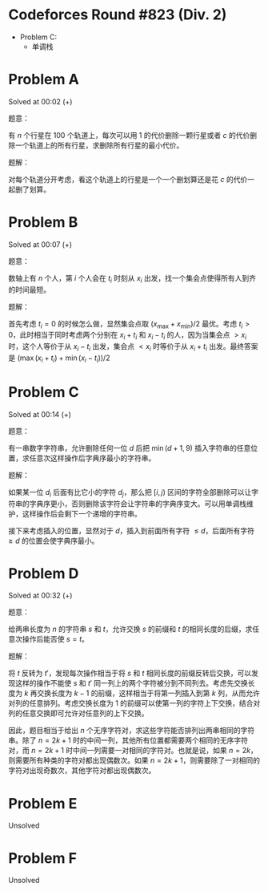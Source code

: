 # Codeforces Round #823 (Div. 2)

- Problem C:
  - 单调栈

# Problem A

Solved at 00:02 (+)

题意：

有 $n$ 个行星在 $100$ 个轨道上，每次可以用 $1$ 的代价删除一颗行星或者 $c$ 的代价删除一个轨道上的所有行星，求删除所有行星的最小代价。

题解：

对每个轨道分开考虑，看这个轨道上的行星是一个一个删划算还是花 $c$ 的代价一起删了划算。

# Problem B

Solved at 00:07 (+)

题意：

数轴上有 $n$ 个人，第 $i$ 个人会在 $t_i$ 时刻从 $x_i$ 出发，找一个集会点使得所有人到齐的时间最短。

题解：

首先考虑 $t_i=0$ 的时候怎么做，显然集会点取 $(x_{\max}+x_{\min})/{2}$ 最优。考虑 $t_i>0$，此时相当于同时考虑两个分别在 $x_i+t_i$ 和 $x_i-t_i$ 的人，因为当集会点 $>x_i$ 时，这个人等价于从 $x_i-t_i$ 出发，集会点 $<x_i$ 时等价于从 $x_i+t_i$ 出发。最终答案是 $(\max(x_i+t_i)+\min(x_i-t_i))/2$

# Problem C

Solved at 00:14 (+)

题意：

有一串数字字符串，允许删除任何一位 $d$ 后把 $\min(d+1,9)$ 插入字符串的任意位置，求任意次这样操作后字典序最小的字符串。

题解：

如果某一位 $d_i$ 后面有比它小的字符 $d_j$，那么把 $[i,j)$ 区间的字符全部删除可以让字符串的字典序更小，否则删除该字符会让字符串的字典序变大。可以用单调栈维护，这样操作后会剩下一个递增的字符串。

接下来考虑插入的位置，显然对于 $d$，插入到前面所有字符 $\le d$，后面所有字符 $\ge d$ 的位置会使字典序最小。

# Problem D

Solved at 00:32 (+)

题意：

给两串长度为 $n$ 的字符串 $s$ 和 $t$，允许交换 $s$ 的前缀和 $t$ 的相同长度的后缀，求任意次操作后能否使 $s=t$。

题解：

将 $t$ 反转为 $t'$，发现每次操作相当于将 $s$ 和 $t$ 相同长度的前缀反转后交换，可以发现这样的操作不能使 $s$ 和 $t'$ 同一列上的两个字符被分到不同列去。考虑先交换长度为 $k$ 再交换长度为 $k-1$ 的前缀，这样相当于将第一列插入到第 $k$ 列，从而允许对列的任意排列。考虑交换长度为 $1$ 的前缀可以使第一列的字符上下交换，结合对列的任意交换即可允许对任意列的上下交换。

因此，题目相当于给出 $n$ 个无序字符对，求这些字符能否排列出两串相同的字符串。除了 $n=2k+1$ 时的中间一列，其他所有位置都需要两个相同的无序字符对，而 $n=2k+1$ 时中间一列需要一对相同的字符对。也就是说，如果 $n=2k$，则需要所有种类的字符对都出现偶数次。如果 $n=2k+1$，则需要除了一对相同的字符对出现奇数次，其他字符对都出现偶数次。


# Problem E

Unsolved

# Problem F

Unsolved